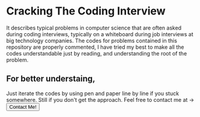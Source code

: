 # Cracking The Coding Interview
It describes typical problems in computer science that are often asked during coding interviews, typically on a whiteboard during job interviews at big technology companies.
The codes for problems contained in this repository are properly commented, I have tried my best to make all the codes understandable just by reading, and understanding the root of the problem.

## For better understaing,

Just iterate the codes by using pen and paper line by line if you stuck somewhere. Still if you don't get the approach. Feel free to contact me at -> <a href="http://aboutaakash.in/contact"><button>Contact Me!</button></a>
